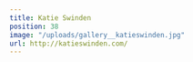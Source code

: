 ```yaml
---
title: Katie Swinden
position: 38
image: "/uploads/gallery__katieswinden.jpg"
url: http://katieswinden.com/
---
```


